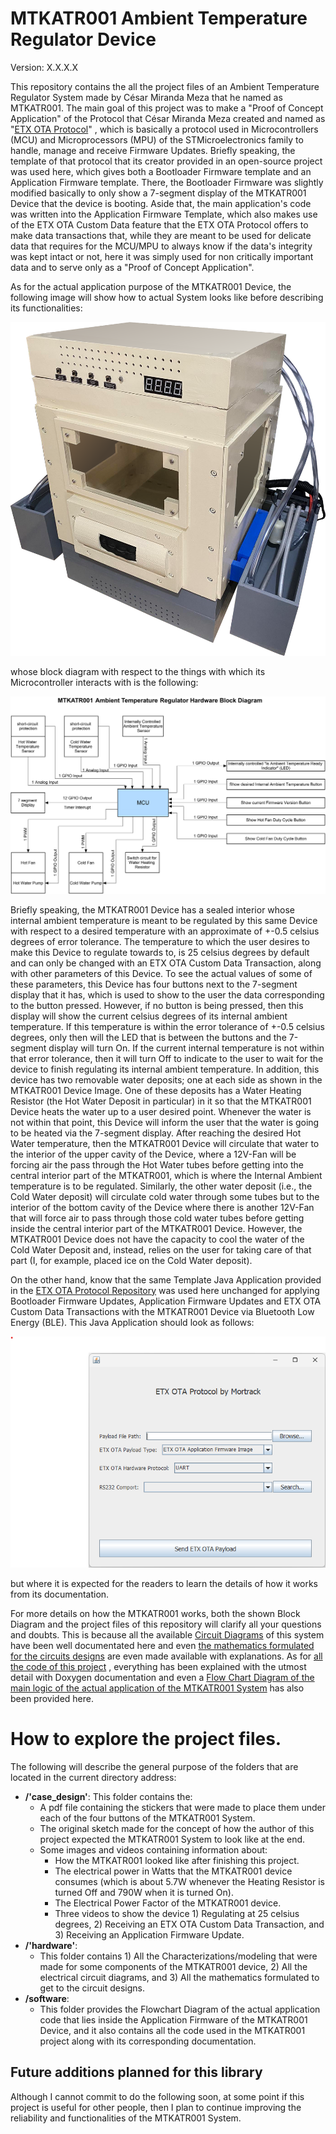 # MTKATR001 Ambient Temperature Regulator Device

Version: X.X.X.X

This repository contains the all the project files of an Ambient Temperature Regulator System made by César Miranda Meza
that he named as MTKATR001. The main goal of this project was to make a "Proof of Concept Application" of the Protocol
that César Miranda Meza created and named as "<a href=https://github.com/Mortrack/ETX_OTA_Protocol>ETX OTA Protocol</a>"
, which is basically a protocol used in Microcontrollers (MCU) and Microprocessors (MPU) of the STMicroelectronics
family to handle, manage and receive Firmware Updates. Briefly speaking, the template of that protocol that its creator
provided in an open-source project was used here, which gives both a Bootloader Firmware template and an Application
Firmware template. There, the Bootloader Firmware was slightly modified basically to only show a 7-segment display of
the MTKATR001 Device that the device is booting. Aside that, the main application's code was written into the
Application Firmware Template, which also makes use of the ETX OTA Custom Data feature that the ETX OTA Protocol offers
to make data transactions that, while they are meant to be used for delicate data that requires for the MCU/MPU to
always know if the data's integrity was kept intact or not, here it was simply used for non critically important data
and to serve only as a "Proof of Concept Application".

As for the actual application purpose of the MTKATR001 Device, the following image will show how to actual System looks
like before describing its functionalities:

![](case_design/videos_and_photos_of_results/photo_MTKATR001_system_finished_2024-04-19_reworked_version.png)

whose block diagram with respect to the things with which its Microcontroller interacts with is the following:

![](hardware/diagrams/block_diagrams/MTKATR001_hardware_block_diagram.png)

Briefly speaking, the MTKATR001 Device has a sealed interior whose internal ambient temperature is meant to be regulated
by this same Device with respect to a desired temperature with an approximate of +-0.5 celsius degrees of error
tolerance. The temperature to which the user desires to make this Device to regulate towards to, is 25 celsius degrees
by default and can only be changed with an ETX OTA Custom Data Transaction, along with other parameters of this Device.
To see the actual values of some of these parameters, this Device has four buttons next to the 7-segment display that it
has, which is used to show to the user the data corresponding to the button pressed. However, if no button is being
pressed, then this display will show the current celsius degrees of its internal ambient temperature. If this
temperature is within the error tolerance of +-0.5 celsius degrees, only then will the LED that is between the buttons
and the 7-segment display will turn On. If the current internal temperature is not within that error tolerance, then it
will turn Off to indicate to the user to wait for the device to finish regulating its internal ambient temperature. In
addition, this device has two removable water deposits; one at each side as shown in the MTKATR001 Device Image. One of
these deposits has a Water Heating Resistor (the Hot Water Deposit in particular) in it so that the MTKATR001 Device
heats the water up to a user desired point. Whenever the water is not within that point, this Device will inform the
user that the water is going to be heated via the 7-segment display. After reaching the desired Hot Water temperature,
then the MTKATR001 Device will circulate that water to the interior of the upper cavity of the Device, where a 12V-Fan
will be forcing air the pass through the Hot Water tubes before getting into the central interior part of the MTKATR001,
which is where the Internal Ambient temperature is to be regulated. Similarly, the other water deposit (i.e., the Cold
Water deposit) will circulate cold water through some tubes but to the interior of the bottom cavity of the Device where
there is another 12V-Fan that will force air to pass through those cold water tubes before getting inside the central
interior part of the MTKATR001 Device. However, the MTKATR001 Device does not have the capacity to cool the water of the
Cold Water Deposit and, instead, relies on the user for taking care of that part (I, for example, placed ice on the Cold
Water deposit).

On the other hand, know that the same Template Java Application provided in the
<a href=https://github.com/Mortrack/ETX_OTA_Protocol>ETX OTA Protocol Repository</a> was used here unchanged for
applying Bootloader Firmware Updates, Application Firmware Updates and ETX OTA Custom Data Transactions with the
MTKATR001 Device via Bluetooth Low Energy (BLE). This Java Application should look as follows:

![](case_design/videos_and_photos_of_results/view_of_the_etx_ota_java_application_template.png)

but where it is expected for the readers to learn the details of how it works from its documentation.

For more details on how the MTKATR001 works, both the shown Block Diagram and the project files of this repository will
clarify all your questions and doubts. This is because all the available
<a href=https://github.com/Mortrack/MTKATR001_ambient_temperature_regulator/tree/main/hardware/diagrams/circuit_diagrams>Circuit Diagrams</a>
of this system have been well
documentated here and even
<a href=https://github.com/Mortrack/MTKATR001_ambient_temperature_regulator/blob/main/hardware/mathematics/circuit_diagrams_calculations.pdf>the mathematics formulated for the circuits designs</a>
are even made available with explanations. As for
<a href=https://github.com/Mortrack/MTKATR001_ambient_temperature_regulator/tree/main/software/code>all the code of this project</a>
, everything has been explained with the utmost detail with Doxygen
documentation and even a
<a href=https://github.com/Mortrack/MTKATR001_ambient_temperature_regulator/blob/main/software/diagrams/flowchart_diagrams/mtkatr001_ambient_temperature_regulator_flowchart_diagram.png>Flow Chart Diagram of the main logic of the actual application of the MTKATR001 System</a>
has also been provided here.

# How to explore the project files.
The following will describe the general purpose of the folders that are located in the current directory address:

- **/'case_design'**: This folder contains the:
    - A pdf file containing the stickers that were made to place them under each of the four buttons of the MTKATR001 System.
    - The original sketch made for the concept of how the author of this project expected the MTKATR001 System to look like at the end.
    - Some images and videos containing information about:
        - How the MTKATR001 looked like after finishing this project.
        - The electrical power in Watts that the MTKATR001 device consumes (which is about 5.7W whenever the Heating Resistor is turned Off and 790W when it is turned On).
        - The Electrical Power Factor of the MTKATR001 device.
        - Three videos to show the device 1) Regulating at 25 celsius degrees, 2) Receiving an ETX OTA Custom Data Transaction, and 3) Receiving an Application Firmware Update. 
- **/'hardware'**:
    - This folder contains 1) All the Characterizations/modeling that were made for some components of the MTKATR001 device, 2) All the electrical circuit diagrams, and 3) All the mathematics formulated to get to the circuit designs. 
- **/software**:
    - This folder provides the Flowchart Diagram of the actual application code that lies inside the Application Firmware of the MTKATR001 Device, and it also contains all the code used in the MTKATR001 project along with its corresponding documentation.

## Future additions planned for this library

Although I cannot commit to do the following soon, at some point if this project is useful for other people, then I plan
to continue improving the reliability and functionalities of the MTKATR001 System.
